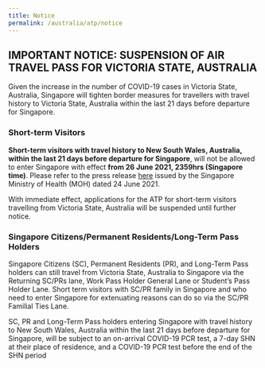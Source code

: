 ```yaml
---
title: Notice
permalink: /australia/atp/notice
---
```

## IMPORTANT NOTICE: SUSPENSION OF AIR TRAVEL PASS FOR VICTORIA STATE, AUSTRALIA
Given the increase in the number of COVID-19 cases in Victoria State, Australia, Singapore will tighten border measures for travellers with travel history to Victoria State, Australia within the last 21 days before departure for Singapore.

### Short-term Visitors

<b>Short-term visitors with travel history to New South Wales, Australia, within the last 21 days before departure for Singapore</b>, will not be allowed to enter Singapore with effect <b>from 26 June 2021, 2359hrs (Singapore time)</b>. Please refer to the press release <a href="">here</a> issued by the Singapore Ministry of Health (MOH) dated 24 June 2021.
	
With immediate effect, applications for the ATP for short-term visitors travelling from Victoria State, Australia will be suspended until further notice.

### Singapore Citizens/Permanent Residents/Long-Term Pass Holders
	
Singapore Citizens (SC), Permanent Residents (PR), and Long-Term Pass holders can still travel from Victoria State, Australia to Singapore via the Returning SC/PRs lane, Work Pass Holder General Lane or Student’s Pass Holder Lane. Short term visitors with SC/PR family in Singapore and who need to enter Singapore for extenuating reasons can do so via the SC/PR Familial Ties Lane. 

SC, PR and Long-Term Pass holders entering Singapore with travel history to New South Wales, Australia within the last 21 days before departure for Singapore, will be subject to an on-arrival COVID-19 PCR test, a 7-day SHN at their place of residence, and a COVID-19 PCR test before the end of the SHN period
